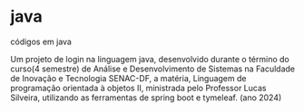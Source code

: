 # java
códigos em java

Um projeto de login na linguagem java, desenvolvido durante o término do curso(4 semestre) de Análise e Desenvolvimento de Sistemas na Faculdade de Inovação e Tecnologia SENAC-DF, a matéria, Linguagem de programação orientada à objetos II, ministrada pelo Professor Lucas Silveira, utilizando as ferramentas de spring boot e tymeleaf. (ano 2024)
